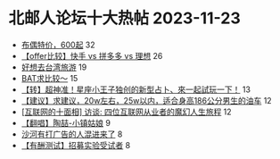 # 北邮人论坛十大热帖 2023-11-23

- [布偶特价，600起](https://bbs.byr.cn/article/Pet/157311) 32
- [【offer比较】快手 vs 拼多多 vs 理想](https://bbs.byr.cn/article/Job/2200776) 26
- [好想去台湾旅游](https://bbs.byr.cn/article/Talking/6405537) 19
- [BAT求比较～](https://bbs.byr.cn/article/WorkLife/1206852) 15
- [【转】超神准！星座小王子独创的新型占卜、來一起試玩一下！](https://bbs.byr.cn/article/Constellations/326533) 13
- [【建议】求建议，20w左右，25w以内，适合身高186公分男生的油车](https://bbs.byr.cn/article/BYRatSH/9736) 12
- [[互联网的十面相] 访谈: 四位互联网从业者的魔幻人生旅程](https://bbs.byr.cn/article/Innovation/8562) 12
- [【翻唱】陶喆-小镇姑娘](https://bbs.byr.cn/article/KaraOK/110949) 9
- [沙河有打广告的人混进来了](https://bbs.byr.cn/article/Picture/3354403) 8
- [【有酬测试】招募实验受试者](https://bbs.byr.cn/article/StudyShare/206898) 8


